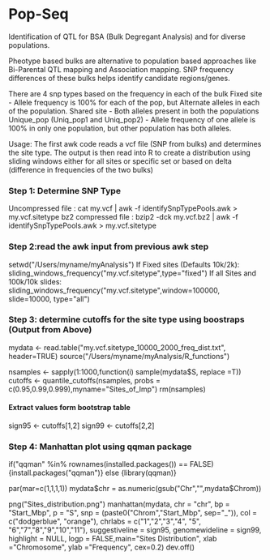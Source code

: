# Pop-Seq
Identification of QTL for BSA (Bulk Degregant Analysis) and for diverse populations. 

Pheotype based bulks are alternative to population based approaches like Bi-Parental QTL mapping and Association mapping.
SNP frequency differences of these bulks helps identify candidate regions/genes.

There are 4 snp types based on the frequency in each of the bulk
Fixed site - Allele frequency is 100% for each of the pop, but Alternate alleles in each of the population.
Shared site - Both alleles present in both the populations
Unique_pop (Uniq_pop1 and Uniq_pop2) - Allele frequency of one allele is 100% in only one population, but other population has both alleles. 

Usage:
The first awk code reads a vcf file (SNP from bulks) and determines the site type. The output is then read into R to create a distribution using sliding windows either for all sites or specific set or based on delta 
(difference in frequencies of the two bulks)

### Step 1: Determine SNP Type
Uncompressed file : cat my.vcf | awk -f identifySnpTypePools.awk > my.vcf.sitetype
bz2 compressed file : bzip2 -dck my.vcf.bz2 | awk -f identifySnpTypePools.awk > my.vcf.sitetype

### Step 2:read the awk input from previous awk step
setwd("/Users/myname/myAnalysis")
If Fixed sites (Defaults 10k/2k): sliding_windows_frequency("my.vcf.sitetype",type="fixed")
If all Sites and 100k/10k slides: sliding_windows_frequency("my.vcf.sitetype",window=100000, slide=10000, type="all")


### Step 3: determine cutoffs for the site type using boostraps (Output from Above)
mydata <- read.table("my.vcf.sitetype_10000_2000_freq_dist.txt", header=TRUE)
source("/Users/myname/myAnalysis/R_functions")

nsamples <- sapply(1:1000,function(i) sample(mydata$S, replace =T))
cutoffs <- quantile_cutoffs(nsamples, probs = c(0.95,0.99,0.999),myname="Sites_of_Imp")
rm(nsamples)

#### Extract values form bootstrap table
sign95 <- cutoffs[1,2]
sign99 <- cutoffs[2,2]

### Step 4: Manhattan plot using qqman package
if("qqman" %in% rownames(installed.packages()) == FALSE)
{install.packages("qqman")} else
{library(qqman)}

par(mar=c(1,1,1,1))
mydata$chr = as.numeric(gsub("Chr","",mydata$Chrom))

png("Sites_distribution.png")
manhattan(mydata, chr = "chr", bp = "Start_Mbp", p = "S", snp = (paste0("Chrom","Start_Mbp", sep="_")),
col = c("dodgerblue", "orange"), chrlabs = c("1","2","3","4", "5", "6","7","8","9","10","11"),
suggestiveline = sign95, genomewideline = sign99,
highlight = NULL, logp = FALSE,main="Sites Distribution",
xlab ="Chromosome", ylab ="Frequency", cex=0.2)
dev.off()



